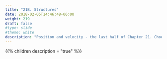 ```yaml
---
title: "21B. Structures"
date: 2018-02-05T14:46:48-06:00
weight: 219
draft: false
#type: slide
#theme: white
description: "Position and velocity - the last half of Chapter 21. Choosing the right model."
---
```

{{% children description = "true" %}} 

